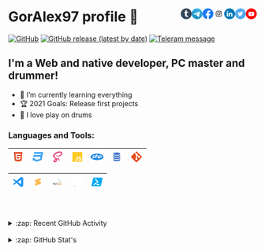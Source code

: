 # GorAlex97 profile 👋 [<img align="right" alt="GorAlex97 | YouTube" width="22px" src="https://raw.githubusercontent.com/GorAlex97/GorAlex97/main/icons/social/youtube.svg" />][youtube] [<img align="right" alt="GorAlex97 | Twitter" width="22px" src="https://raw.githubusercontent.com/GorAlex97/GorAlex97/main/icons/social/twitter.svg" />][twitter] [<img align="right" alt="GorAlex97 | LinkedIn" width="22px" src="https://raw.githubusercontent.com/GorAlex97/GorAlex97/main/icons/social/linkedin.svg" />][linkedin] [<img align="right" alt="GorAlex97 | Instagram" width="22px" src="https://raw.githubusercontent.com/GorAlex97/GorAlex97/main/icons/social/instagram.svg" />][instagram] [<img align="right" alt="GorAlex97 | Facebook" width="22px" src="https://raw.githubusercontent.com/GorAlex97/GorAlex97/main/icons/social/facebook.svg" />][facebook] [<img align="right" alt="GorAlex97 | Telegram" width="22px" src="https://raw.githubusercontent.com/GorAlex97/GorAlex97/main/icons/social/telegram.svg" />][telegram] [<img align="right" alt="ga97.pp.ua" width="22px" src="https://raw.githubusercontent.com/GorAlex97/GorAlex97/main/icons/social/tumblr.svg" />][website]

[![GitHub](https://img.shields.io/github/license/goralex97/goralex97?label=LICENSE&style=for-the-badge)](https://github.com/GorAlex97/GorAlex97/blob/main/LICENSE)
[![GitHub release (latest by date)](https://img.shields.io/github/v/release/goralex97/gacpf?label=GACPF%20RELEASE&style=for-the-badge)](https://github.com/goralex97/gacpf)
[![Teleram message](https://img.shields.io/badge/Telegram%20@GorAlex97-send-5cf?style=for-the-badge&logo=telegram)](https://t.me/goralex97)

## I'm a Web and native developer, PC master and drummer!

- 🌱 I’m currently learning everything
- 🏆 2021 Goals: Release first projects
- 🥁 I love play on drums

### Languages and Tools:

| [<img alt="HTML5" width="26px" src="https://raw.githubusercontent.com/GorAlex97/GorAlex97/main/icons/html5.svg" />]() | [<img alt="CSS3" width="26px" src="https://raw.githubusercontent.com/GorAlex97/GorAlex97/main/icons/css3.svg" />]() | [<img alt="Sass" width="26px" src="https://raw.githubusercontent.com/GorAlex97/GorAlex97/main/icons/sass.svg" />]() | [<img alt="JavaScript" width="26px" src="https://raw.githubusercontent.com/GorAlex97/GorAlex97/main/icons/javascript.svg" />]() | [<img alt="PHP" width="26px" src="https://raw.githubusercontent.com/GorAlex97/GorAlex97/main/icons/php.svg" />]() | [<img alt="SQL" width="26px" src="https://raw.githubusercontent.com/github/explore/80688e429a7d4ef2fca1e82350fe8e3517d3494d/topics/sql/sql.png" />]() | [<img alt="Git" width="26px" src="https://raw.githubusercontent.com/GorAlex97/GorAlex97/main/icons/git.svg" />]() |
|:-:|:-:|:-:|:-:|:-:|:-:|:-:|

| [<img alt="Visual Studio Code" width="26px" src="https://raw.githubusercontent.com/GorAlex97/GorAlex97/main/icons/vscode.svg" />]() | [<img alt="Sublime Text" width="26px" src="https://raw.githubusercontent.com/GorAlex97/GorAlex97/main/icons/sublime.svg" />]() | [<img alt="MySQL" width="26px" src="https://raw.githubusercontent.com/github/explore/80688e429a7d4ef2fca1e82350fe8e3517d3494d/topics/mysql/mysql.png" />]() | [<img alt="GitHub" width="26px" src="https://raw.githubusercontent.com/GorAlex97/GorAlex97/main/icons/github.svg" />]() | [<img alt="Terminal" width="26px" src="https://raw.githubusercontent.com/GorAlex97/GorAlex97/main/icons/powershell.svg" />]() |
|:-:|:-:|:-:|:-:|:-:|
#
<br />

<details>
  <summary>:zap: Recent GitHub Activity</summary>
  
1. 📇 Release [GorAlex97/GACPF](https://github.com/GorAlex97/GACPF)

</details>

<br />

<details>
	<summary>:zap: GitHub Stat's</summary>

<img align="left" alt="GorAlex97 GitHub Stats" src="https://github-readme-stats.vercel.app/api/top-langs/?username=goralex97&langs_count=8&theme=vue" />
  
![GorAlex97 stat's](https://github-readme-stats.vercel.app/api?username=goralex97&show_icons=true&theme=vue)

</details>

[website]: https://ga97.pp.ua
[telegram]: https://t.me/goralex97
[twitter]: https://twitter.com/goralex97
[youtube]: https://youtube.com/goralex97
[facebook]: https://facebook.com/goralex97
[instagram]: https://instagram.com/goralex97
[linkedin]: https://linkedin.com/in/goralex97
